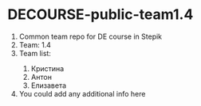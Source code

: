 # DECOURSE-public-team1.4
<ol>
<li>Common team repo for DE course in Stepik</li>


<li>Team: 1.4  </li>
<li>Team list: </li>  
<ol type="1">
<li>Кристина  </li>
<li>Антон  </li>
<li>Елизавета  </li>
</ol>
</li>
<li>You could add any additional info here</li>
</ol>
